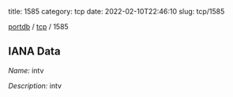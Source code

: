 title: 1585
category: tcp
date: 2022-02-10T22:46:10
slug: tcp/1585

[portdb](/) / [tcp](/category/tcp.html) / 1585


## IANA Data

_Name:_ intv

_Description:_ intv

